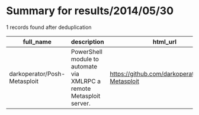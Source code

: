 
# Summary for results/2014/05/30
    
1 records found after deduplication

| full_name | description | html_url | matched_list | matched_count | pushed_at | size | stargazers_count | language | forks_count | vul_ids |
|------------------------------|----------------------------------------------------------------------|-------------------------------------------------|----------------------------------|-----------------|---------------------------|--------|--------------------|------------|---------------|-----------|
| darkoperator/Posh-Metasploit | PowerShell module to automate via XMLRPC a remote Metasploit server. | https://github.com/darkoperator/Posh-Metasploit | ['metasploit module OR payload'] | 1 | 2014-05-30 01:42:49+00:00 | 352 | 14 | PowerShell | 6 | [] |
